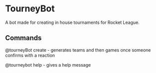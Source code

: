 # TourneyBot
A bot made for creating in house tournaments for Rocket League.

## Commands

@tourneyBot create - generates teams and then games once someone confirms with a reaction

@tourneybot help - gives a help message
